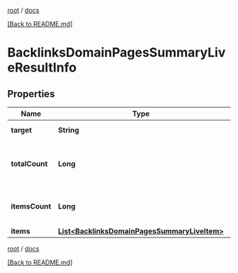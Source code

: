 [root](./../ "root") / [docs](./ "docs")

[[Back to README.md]](./../README.md "[Back to README.md]")

# BacklinksDomainPagesSummaryLiveResultInfo

## Properties

| Name | Type | Description | Notes |
|------------ | ------------- | ------------- | -------------|
|**target** | **String** | target in the post array |  [optional] |
|**totalCount** | **Long** | total number of relevant items in the database |  [optional] |
|**itemsCount** | **Long** | number of items in the results array |  [optional] |
|**items** | [**List&lt;BacklinksDomainPagesSummaryLiveItem&gt;**](BacklinksDomainPagesSummaryLiveItem.md) | items array |  [optional] |

[root](./../ "root") / [docs](./ "docs")

[[Back to README.md]](./../README.md "[Back to README.md]")